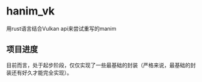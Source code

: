 # hanim_vk
用rust语言结合Vulkan api来尝试重写的manim

## 项目进度
目前而言，处于起步阶段，仅仅实现了一些最基础的封装（严格来说，最基础的封装还有好久才能完全实现）。